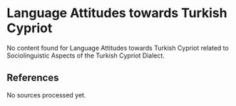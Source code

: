 # Language Attitudes towards Turkish Cypriot

No content found for Language Attitudes towards Turkish Cypriot related to Sociolinguistic Aspects of the Turkish Cypriot Dialect.

## References

No sources processed yet.
